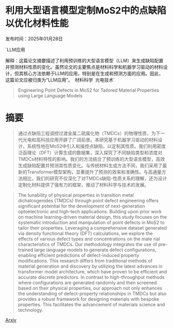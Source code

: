 # 利用大型语言模型定制MoS2中的点缺陷以优化材料性能

发布时间：2025年01月28日

`LLM应用

解释：这篇论文摘要描述了利用预训练的大型语言模型（LLM）来生成缺陷配置并预测材料性质的变化。虽然论文的主要焦点是材料科学和机器学习驱动的材料设计，但其核心方法依赖于LLM的应用，特别是在生成和预测方面的应用。因此，这篇论文应被归类为“LLM应用”。` `材料科学` `光电技术`

> Engineering Point Defects in MoS2 for Tailored Material Properties using Large Language Models

# 摘要

> 通过点缺陷工程调控过渡金属二硫属化物（TMDCs）的物理性质，为下一代光电和高科技应用开辟了广阔前景。本研究基于机器学习驱动的材料设计，系统性地在MoS2中引入和操控点缺陷，以定制其性质。我们利用密度泛函理论（DFT）计算生成的数据集，深入探究了不同缺陷类型和浓度对TMDCs材料特性的影响。我们的方法结合了预训练的大型语言模型，高效生成缺陷配置并预测其性质变化。与传统材料生成方法不同，我们采用了最新的Transformer模型架构，显著提升了预测的效率和准确性。与高通量方法相比，我们的研究不仅深化了对TMDCs缺陷-性质关系的理解，还为设计定制化材料提供了强有力的框架，推动了材料科学与技术的发展。

> The tunability of physical properties in transition metal dichalcogenides (TMDCs) through point defect engineering offers significant potential for the development of next-generation optoelectronic and high-tech applications. Building upon prior work on machine learning-driven material design, this study focuses on the systematic introduction and manipulation of point defects in MoS2 to tailor their properties. Leveraging a comprehensive dataset generated via density functional theory (DFT) calculations, we explore the effects of various defect types and concentrations on the mate rial characteristics of TMDCs. Our methodology integrates the use of pre-trained large language models to generate defect configurations, enabling efficient predictions of defect-induced property modifications. This research differs from traditional methods of material generation and discovery by utilizing the latest advances in transformer model architecture, which have proven to be efficient and accurate discrete predictors. In contrast to high-throughput methods where configurations are generated randomly and then screened based on their physical properties, our approach not only enhances the understanding of defect-property relationships in TMDCs but also provides a robust framework for designing materials with bespoke properties. This facilitates the advancement of materials science and technology.

[Arxiv](https://arxiv.org/abs/2501.17279)